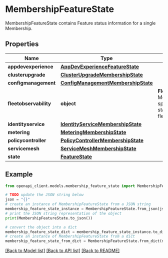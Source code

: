 # MembershipFeatureState

MembershipFeatureState contains Feature status information for a single Membership.

## Properties

Name | Type | Description | Notes
------------ | ------------- | ------------- | -------------
**appdevexperience** | [**AppDevExperienceFeatureState**](AppDevExperienceFeatureState.md) |  | [optional] 
**clusterupgrade** | [**ClusterUpgradeMembershipState**](ClusterUpgradeMembershipState.md) |  | [optional] 
**configmanagement** | [**ConfigManagementMembershipState**](ConfigManagementMembershipState.md) |  | [optional] 
**fleetobservability** | **object** | **FleetObservability**: Membership-specific Feature state for fleetobservability. | [optional] 
**identityservice** | [**IdentityServiceMembershipState**](IdentityServiceMembershipState.md) |  | [optional] 
**metering** | [**MeteringMembershipState**](MeteringMembershipState.md) |  | [optional] 
**policycontroller** | [**PolicyControllerMembershipState**](PolicyControllerMembershipState.md) |  | [optional] 
**servicemesh** | [**ServiceMeshMembershipState**](ServiceMeshMembershipState.md) |  | [optional] 
**state** | [**FeatureState**](FeatureState.md) |  | [optional] 

## Example

```python
from openapi_client.models.membership_feature_state import MembershipFeatureState

# TODO update the JSON string below
json = "{}"
# create an instance of MembershipFeatureState from a JSON string
membership_feature_state_instance = MembershipFeatureState.from_json(json)
# print the JSON string representation of the object
print(MembershipFeatureState.to_json())

# convert the object into a dict
membership_feature_state_dict = membership_feature_state_instance.to_dict()
# create an instance of MembershipFeatureState from a dict
membership_feature_state_from_dict = MembershipFeatureState.from_dict(membership_feature_state_dict)
```
[[Back to Model list]](../README.md#documentation-for-models) [[Back to API list]](../README.md#documentation-for-api-endpoints) [[Back to README]](../README.md)



